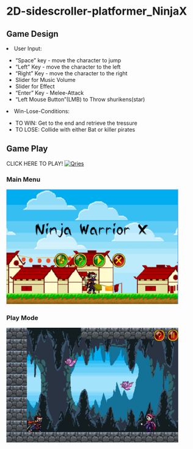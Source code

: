 # 2D-sidescroller-platformer_NinjaX


<h2> Game Design </h2> 

<li> User Input: </li>
<ul>
<li>“Space” key - move the character to jump </li>
<li>“Left” Key - move the character to the left</li>
<li>“Right” Key - move the character to the right </li>
<li>Slider for Music Volume </li>
<li>Slider for Effect </li>
<li>“Enter” Key - Melee-Attack </li>
<li>“Left Mouse Button”(LMB) to Throw shurikens(star) </li>
</ul>
<li> Win-Lose-Conditions:</li>
<ul><li> TO WIN: Get to the end and retrieve the tressure</li>
<li>TO LOSE: Collide with either Bat or killer pirates </li> </ul>

<h2> Game Play </h2> 
 CLICK HERE TO PLAY! 
<a href="https://shannab.itch.io/2d-sidescroller-platformer-ninjax" style="text-align:center">
         <img alt="Qries" src="https://github.com/shannabenammar/2D-sidescroller-platformer_NinjaX/blob/master/Assets/Sprites/GUI/Buttons/Button%20Green/play.png"
         width="70" height="70" class="center">
    </a>
<h3> Main Menu </h3>
<img src="https://github.com/shannabenammar/2D-sidescroller-platformer_NinjaX/blob/master/openingScene.JPG" width ="450" height ="300" />
<h3> Play Mode </h3> 
<img src="https://github.com/shannabenammar/2D-sidescroller-platformer_NinjaX/blob/master/playMode.JPG" width ="450" height ="300" />
